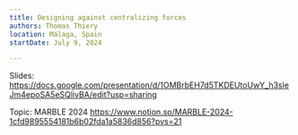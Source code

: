 ```yaml
---
title: Designing against centralizing forces
authors: Thomas Thiery
location: Málaga, Spain
startDate: July 9, 2024

---
```


Slides: <https://docs.google.com/presentation/d/1OMBrbEH7d5TKDEUtoUwY_h3sleJm4epoSA5eSQlivBA/edit?usp=sharing>

Topic: MARBLE 2024 <https://www.notion.so/MARBLE-2024-1cfd9895554181b6b02fda1a5836d856?pvs=21>